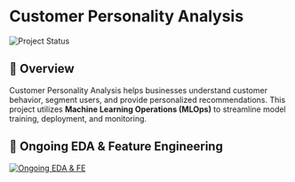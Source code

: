 # Customer Personality Analysis  
![Project Status](https://img.shields.io/badge/Project%20Status-Ongoing-orange)

## 📌 Overview  
Customer Personality Analysis helps businesses understand customer behavior, segment users, and provide personalized recommendations. This project utilizes **Machine Learning Operations (MLOps)** to streamline model training, deployment, and monitoring.

## 🔄 Ongoing EDA & Feature Engineering  
[![Ongoing EDA & FE](https://img.shields.io/badge/Ongoing-EDA%20%26%20FE-blue)](notebook/EDA.ipynb)